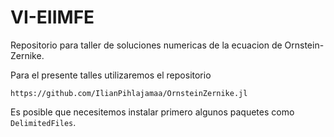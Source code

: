 # VI-EIIMFE
Repositorio para taller de soluciones numericas de la ecuacion de Ornstein-Zernike.

Para el presente talles utilizaremos el repositorio 

```
https://github.com/IlianPihlajamaa/OrnsteinZernike.jl
```

Es posible que necesitemos instalar primero algunos paquetes como `DelimitedFiles`.
